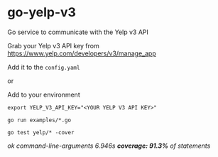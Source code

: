 # go-yelp-v3
Go service to communicate with the Yelp v3 API

Grab your Yelp v3 API key from 
https://www.yelp.com/developers/v3/manage_app

Add it to the `config.yaml`

or

Add to your environment

```export YELP_V3_API_KEY="<YOUR YELP V3 API KEY>"```

```go run examples/*.go```

```go test yelp/* -cover```

_ok  	command-line-arguments	6.946s	**coverage: 91.3%** of statements_
